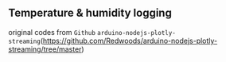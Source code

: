 ## Temperature & humidity logging
original codes from `Github` `arduino-nodejs-plotly-streaming`(https://github.com/Redwoods/arduino-nodejs-plotly-streaming/tree/master)
